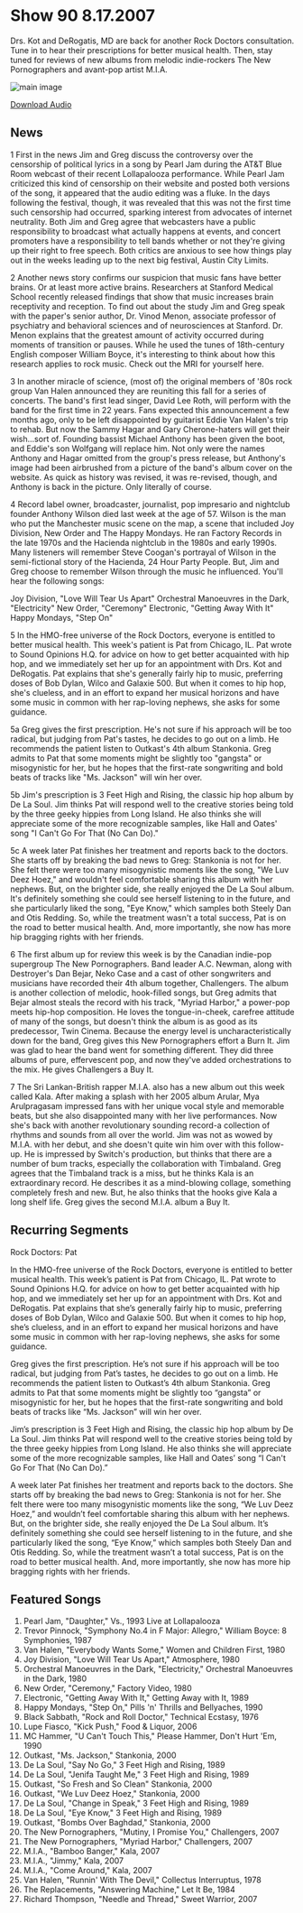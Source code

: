 # Show 90 8.17.2007
Drs. Kot and DeRogatis, MD are back for another Rock Doctors consultation. Tune in to hear their prescriptions for better musical health. Then, stay tuned for reviews of new albums from melodic indie-rockers The New Pornographers and avant-pop artist M.I.A.

![main image](http://www.soundopinions.org/images/rockdoctor.jpg)

[Download Audio](http://audio.soundopinions.org/streams/2007/08/so_20070817.m3u)

## News
1 First in the news Jim and Greg discuss the controversy over the censorship of political lyrics in a song by Pearl Jam during the AT&T Blue Room webcast of their recent Lollapalooza performance. While Pearl Jam criticized this kind of censorship on their website and posted both versions of the song, it appeared that the audio editing was a fluke. In the days following the festival, though, it was revealed that this was not the first time such censorship had occurred, sparking interest from advocates of internet neutrality. Both Jim and Greg agree that webcasters have a public responsibility to broadcast what actually happens at events, and concert promoters have a responsibility to tell bands whether or not they're giving up their right to free speech. Both critics are anxious to see how things play out in the weeks leading up to the next big festival, Austin City Limits.

2 Another news story confirms our suspicion that music fans have better brains. Or at least more active brains. Researchers at Stanford Medical School recently released findings that show that music increases brain receptivity and reception. To find out about the study Jim and Greg speak with the paper's senior author, Dr. Vinod Menon, associate professor of psychiatry and behavioral sciences and of neurosciences at Stanford. Dr. Menon explains that the greatest amount of activity occurred during moments of transition or pauses. While he used the tunes of 18th-century English composer William Boyce, it's interesting to think about how this research applies to rock music. Check out the MRI for yourself here.

3 In another miracle of science, (most of) the original members of '80s rock group Van Halen announced they are reuniting this fall for a series of concerts. The band's first lead singer, David Lee Roth, will perform with the band for the first time in 22 years. Fans expected this announcement a few months ago, only to be left disappointed by guitarist Eddie Van Halen's trip to rehab. But now the Sammy Hagar and Gary Cherone-haters will get their wish...sort of. Founding bassist Michael Anthony has been given the boot, and Eddie's son Wolfgang will replace him. Not only were the names Anthony and Hagar omitted from the group's press release, but Anthony's image had been airbrushed from a picture of the band's album cover on the website. As quick as history was revised, it was re-revised, though, and Anthony is back in the picture. Only literally of course.

4 Record label owner, broadcaster, journalist, pop impresario and nightclub founder Anthony Wilson died last week at the age of 57. Wilson is the man who put the Manchester music scene on the map, a scene that included Joy Division, New Order and The Happy Mondays. He ran Factory Records in the late 1970s and the Hacienda nightclub in the 1980s and early 1990s. Many listeners will remember Steve Coogan's portrayal of Wilson in the semi-fictional story of the Hacienda, 24 Hour Party People. But, Jim and Greg choose to remember Wilson through the music he influenced. You'll hear the following songs:

Joy Division, "Love Will Tear Us Apart" 
Orchestral Manoeuvres in the Dark, "Electricity" 
New Order, "Ceremony" 
Electronic, "Getting Away With It" 
Happy Mondays, "Step On" 

5 In the HMO-free universe of the Rock Doctors, everyone is entitled to better musical health. This week's patient is Pat from Chicago, IL. Pat wrote to Sound Opinions H.Q. for advice on how to get better acquainted with hip hop, and we immediately set her up for an appointment with Drs. Kot and DeRogatis. Pat explains that she's generally fairly hip to music, preferring doses of Bob Dylan, Wilco and Galaxie 500. But when it comes to hip hop, she's clueless, and in an effort to expand her musical horizons and have some music in common with her rap-loving nephews, she asks for some guidance.

5a Greg gives the first prescription. He's not sure if his approach will be too radical, but judging from Pat's tastes, he decides to go out on a limb. He recommends the patient listen to Outkast's 4th album Stankonia. Greg admits to Pat that some moments might be slightly too "gangsta" or misogynistic for her, but he hopes that the first-rate songwriting and bold beats of tracks like "Ms. Jackson" will win her over.

5b Jim's prescription is 3 Feet High and Rising, the classic hip hop album by De La Soul. Jim thinks Pat will respond well to the creative stories being told by the three geeky hippies from Long Island. He also thinks she will appreciate some of the more recognizable samples, like Hall and Oates' song "I Can't Go For That (No Can Do)."

5c A week later Pat finishes her treatment and reports back to the doctors. She starts off by breaking the bad news to Greg: Stankonia is not for her. She felt there were too many misogynistic moments like the song, "We Luv Deez Hoez," and wouldn't feel comfortable sharing this album with her nephews. But, on the brighter side, she really enjoyed the De La Soul album. It's definitely something she could see herself listening to in the future, and she particularly liked the song, "Eye Know," which samples both Steely Dan and Otis Redding. So, while the treatment wasn't a total success, Pat is on the road to better musical health. And, more importantly, she now has more hip bragging rights with her friends.

6 The first album up for review this week is by the Canadian indie-pop supergroup The New Pornographers. Band leader A.C. Newman, along with Destroyer's Dan Bejar, Neko Case and a cast of other songwriters and musicians have recorded their 4th album together, Challengers. The album is another collection of melodic, hook-filled songs, but Greg admits that Bejar almost steals the record with his track, "Myriad Harbor," a power-pop meets hip-hop composition. He loves the tongue-in-cheek, carefree attitude of many of the songs, but doesn't think the album is as good as its predecessor, Twin Cinema. Because the energy level is uncharacteristically down for the band, Greg gives this New Pornographers effort a Burn It. Jim was glad to hear the band went for something different. They did three albums of pure, effervescent pop, and now they've added orchestrations to the mix. He gives Challengers a Buy It.

7 The Sri Lankan-British rapper M.I.A. also has a new album out this week called Kala. After making a splash with her 2005 album Arular, Mya Arulpragasam impressed fans with her unique vocal style and memorable beats, but she also disappointed many with her live performances. Now she's back with another revolutionary sounding record-a collection of rhythms and sounds from all over the world. Jim was not as wowed by M.I.A. with her debut, and she doesn't quite win him over with this follow-up. He is impressed by Switch's production, but thinks that there are a number of bum tracks, especially the collaboration with Timbaland. Greg agrees that the Timbaland track is a miss, but he thinks Kala is an extraordinary record. He describes it as a mind-blowing collage, something completely fresh and new. But, he also thinks that the hooks give Kala a long shelf life. Greg gives the second M.I.A. album a Buy It.

## Recurring Segments
Rock Doctors: Pat 

In the HMO-free universe of the Rock Doctors, everyone is entitled to better musical health. This week’s patient is Pat from Chicago, IL. Pat wrote to Sound Opinions H.Q. for advice on how to get better acquainted with hip hop, and we immediately set her up for an appointment with Drs. Kot and DeRogatis. Pat explains that she’s generally fairly hip to music, preferring doses of Bob Dylan, Wilco and Galaxie 500. But when it comes to hip hop, she’s clueless, and in an effort to expand her musical horizons and have some music in common with her rap-loving nephews, she asks for some guidance.

Greg gives the first prescription. He’s not sure if his approach will be too radical, but judging from Pat’s tastes, he decides to go out on a limb. He recommends the patient listen to Outkast’s 4th album Stankonia. Greg admits to Pat that some moments might be slightly too “gangsta” or misogynistic for her, but he hopes that the first-rate songwriting and bold beats of tracks like “Ms. Jackson” will win her over.

Jim’s prescription is 3 Feet High and Rising, the classic hip hop album by De La Soul. Jim thinks Pat will respond well to the creative stories being told by the three geeky hippies from Long Island. He also thinks she will appreciate some of the more recognizable samples, like Hall and Oates’ song “I Can't Go For That (No Can Do).”

A week later Pat finishes her treatment and reports back to the doctors. She starts off by breaking the bad news to Greg: Stankonia is not for her. She felt there were too many misogynistic moments like the song, “We Luv Deez Hoez,” and wouldn’t feel comfortable sharing this album with her nephews. But, on the brighter side, she really enjoyed the De La Soul album. It’s definitely something she could see herself listening to in the future, and she particularly liked the song, “Eye Know,” which samples both Steely Dan and Otis Redding. So, while the treatment wasn’t a total success, Pat is on the road to better musical health. And, more importantly, she now has more hip bragging rights with her friends.


## Featured Songs
1. Pearl Jam, "Daughter," Vs., 1993 Live at Lollapalooza
2. Trevor Pinnock, "Symphony No.4 in F Major: Allegro," William Boyce: 8 Symphonies, 1987
3. Van Halen, "Everybody Wants Some," Women and Children First, 1980
4. Joy Division, "Love Will Tear Us Apart," Atmosphere, 1980
5. Orchestral Manoeuvres in the Dark, "Electricity," Orchestral Manoeuvres in the Dark, 1980
6. New Order, "Ceremony," Factory Video, 1980
7. Electronic, "Getting Away With It," Getting Away with It, 1989
8. Happy Mondays, "Step On," Pills 'n' Thrills and Bellyaches, 1990
9. Black Sabbath, "Rock and Roll Doctor," Technical Ecstasy, 1976
10. Lupe Fiasco, "Kick Push," Food & Liquor, 2006
11. MC Hammer, "U Can't Touch This," Please Hammer, Don't Hurt 'Em, 1990
12. Outkast, "Ms. Jackson," Stankonia, 2000
13. De La Soul, "Say No Go," 3 Feet High and Rising, 1989
14. De La Soul, "Jenifa Taught Me," 3 Feet High and Rising, 1989
15. Outkast, "So Fresh and So Clean" Stankonia, 2000
16. Outkast, "We Luv Deez Hoez," Stankonia, 2000
17. De La Soul, "Change in Speak," 3 Feet High and Rising, 1989
18. De La Soul, "Eye Know," 3 Feet High and Rising, 1989
19. Outkast, "Bombs Over Baghdad," Stankonia, 2000
20. The New Pornographers, "Mutiny, I Promise You," Challengers, 2007
21. The New Pornographers, "Myriad Harbor," Challengers, 2007
22. M.I.A., "Bamboo Banger," Kala, 2007
23. M.I.A., "Jimmy," Kala, 2007
24. M.I.A., "Come Around," Kala, 2007
25. Van Halen, "Runnin' With The Devil," Collectus Interruptus, 1978
26. The Replacements, "Answering Machine," Let It Be, 1984
27. Richard Thompson, "Needle and Thread," Sweet Warrior, 2007
